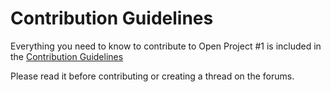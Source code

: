# Contribution Guidelines

Everything you need to know to contribute to Open Project #1 is included in the [Contribution Guidelines](https://docs.google.com/document/d/1PwBF4yQl69RxvVHZ2m2iiy5pYjd9QO-VcuXWDjB7QwA/edit?usp=sharing)

Please read it before contributing or creating a thread on the forums.
